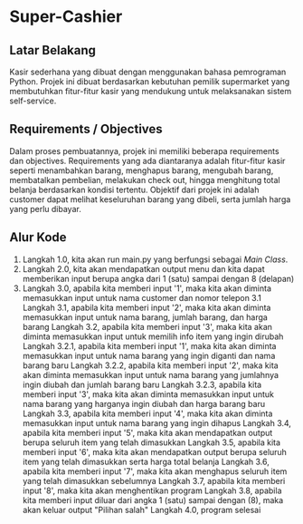 # Super-Cashier
## Latar Belakang
Kasir sederhana yang dibuat dengan menggunakan bahasa pemrograman Python. Projek ini dibuat berdasarkan kebutuhan pemilik supermarket yang membutuhkan fitur-fitur kasir yang mendukung untuk melaksanakan sistem self-service.

## Requirements / Objectives
Dalam proses pembuatannya, projek ini memiliki beberapa requirements dan objectives. Requirements yang ada diantaranya adalah fitur-fitur kasir seperti menambahkan barang, menghapus barang, mengubah barang, membatalkan pembelian, melakukan check out, hingga menghitung total belanja berdasarkan kondisi tertentu. Objektif dari projek ini adalah customer dapat melihat keseluruhan barang yang dibeli, serta jumlah harga yang perlu dibayar.

## Alur Kode
1. Langkah 1.0, kita akan run main.py yang berfungsi sebagai *Main Class*.
2. Langkah 2.0, kita akan mendapatkan output menu dan kita dapat memberikan input berupa angka dari 1 (satu) sampai dengan 8 (delapan)
3. Langkah 3.0, apabila kita memberi input '1', maka kita akan diminta memasukkan input untuk nama customer dan nomor telepon
  3.1 Langkah 3.1, apabila kita memberi input '2', maka kita akan diminta memasukkan input untuk nama barang, jumlah barang, dan harga barang
  Langkah 3.2, apabila kita memberi input '3', maka kita akan diminta memasukkan input untuk memilih info item yang ingin dirubah
    Langkah 3.2.1, apabila kita memberi input '1', maka kita akan diminta memasukkan input untuk nama barang yang ingin diganti dan nama barang baru
    Langkah 3.2.2, apabila kita memberi input '2', maka kita akan diminta memasukkan input untuk nama barang yang jumlahnya ingin diubah dan jumlah barang baru
    Langkah 3.2.3, apabila kita memberi input '3', maka kita akan diminta memasukkan input untuk nama barang yang harganya ingin diubah dan harga barang baru
  Langkah 3.3, apabila kita memberi input '4', maka kita akan diminta memasukkan input untuk nama barang yang ingin dihapus
  Langkah 3.4, apabila kita memberi input '5', maka kita akan mendapatkan output berupa seluruh item yang telah dimasukkan
  Langkah 3.5, apabila kita memberi input '6', maka kita akan mendapatkan output berupa seluruh item yang telah dimasukkan serta harga total belanja
  Langkah 3.6, apabila kita memberi input '7', maka kita akan menghapus seluruh item yang telah dimasukkan sebelumnya
  Langkah 3.7, apabila kita memberi input '8', maka kita akan menghentikan program
  Langkah 3.8, apabila kita memberi input diluar dari angka 1 (satu) sampai dengan (8), maka akan keluar output "Pilihan salah"
Langkah 4.0, program selesai
